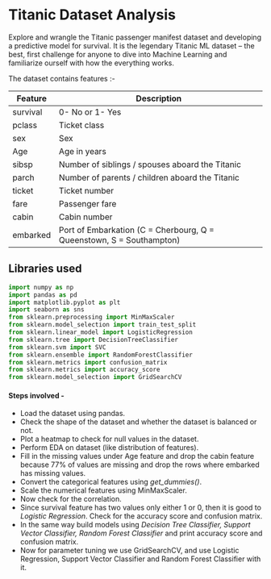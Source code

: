 
# Titanic Dataset Analysis

Explore and wrangle the Titanic passenger manifest dataset and developing a predictive model for survival. It is the legendary Titanic ML dataset – the best, first challenge for anyone to dive into Machine Learning and familiarize ourself with how the everything works.

The dataset contains features :-

| Feature        | Description |
| -----------    | ----------- |
| survival       | 0- No or 1- Yes       |
| pclass         | Ticket class        |
| sex            | Sex       |
| Age            | Age in years        |
| sibsp          | Number of siblings / spouses aboard the Titanic       |
| parch          | Number of parents / children aboard the Titanic        |
| ticket         | Ticket number       |
| fare           | Passenger fare        |
| cabin          | Cabin number       |
| embarked       | Port of Embarkation (C = Cherbourg, Q = Queenstown, S = Southampton)        |


## Libraries used

```python
import numpy as np
import pandas as pd
import matplotlib.pyplot as plt
import seaborn as sns
from sklearn.preprocessing import MinMaxScaler
from sklearn.model_selection import train_test_split
from sklearn.linear_model import LogisticRegression
from sklearn.tree import DecisionTreeClassifier
from sklearn.svm import SVC
from sklearn.ensemble import RandomForestClassifier
from sklearn.metrics import confusion_matrix
from sklearn.metrics import accuracy_score
from sklearn.model_selection import GridSearchCV
```

#### Steps involved -

- Load the dataset using pandas.
- Check the shape of the dataset and whether the dataset is balanced or not.
- Plot a heatmap to check for null values in the dataset.
- Perform EDA on dataset (like distribution of features).
- Fill in the missing values under Age feature and drop the cabin feature because 77% of values are missing and drop the rows where embarked has missing values.
- Convert the categorical features using *get_dummies()*.
- Scale the numerical features using MinMaxScaler.
- Now check for the correlation.
- Since survival feature has two values only either 1 or 0, then it is good to *Logistic Regression*. Check for the accuracy score and confusion matrix.
- In the same way build models using *Decision Tree Classifier, Support Vector Classifier, Random Forest Classifier* and print accuracy score and confusion matrix.
- Now for parameter tuning we use GridSearchCV, and use Logistic Regression, Support Vector Classifier and Random Forest Classifier with it.
